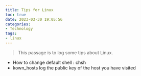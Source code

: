 ```yaml
---
title: Tips for Linux
toc: true
date: 2023-03-30 19:05:56
categories:
- Technology
tags:
- linux
---
```


> This passage is to log some tips about Linux.

<!-- more -->

- How to change default shell : chsh
- kown_hosts log the public key of the host you have visited
